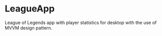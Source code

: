 # LeagueApp
League of Legends app with player statistics for desktop with the use of MVVM design pattern.
